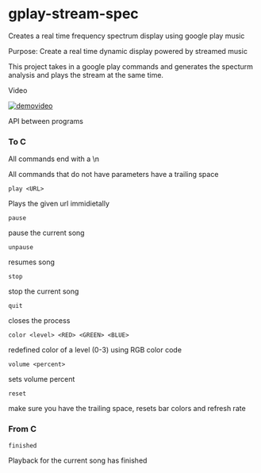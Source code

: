 # gplay-stream-spec
Creates a real time frequency spectrum display using google play music

Purpose: Create a real time dynamic display powered by streamed music

This project takes in a google play commands and generates the specturm analysis and plays the stream at the same time.

Video

[![demovideo](https://img.youtube.com/vi/YFZku60ZxKU/0.jpg)](https://www.youtube.com/watch?v=YFZku60ZxKU&lc)

API between programs

### To C
All commands end with a \n

All commands that do not have parameters have a trailing space

```
play <URL>
```
Plays the given url immidietally

```
pause
```
pause the current song

```
unpause
```
resumes song

```
stop
```
stop the current song

```
quit
```
closes the process

```
color <level> <RED> <GREEN> <BLUE>
```
redefined color of a level (0-3) using RGB color code

```
volume <percent>
```
sets volume percent

```
reset
```
make sure you have the trailing space, resets bar colors and refresh rate

### From C

```
finished
```
Playback for the current song has finished
